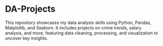 # DA-Projects
This repository showcases my data analysis skills using Python, Pandas, Matplotlib, and Seaborn. It includes projects on crime trends, salary analysis, and more, featuring data cleaning, processing, and visualization to uncover key insights.
